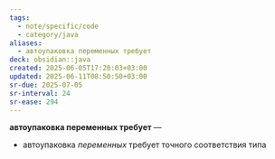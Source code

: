 ```yaml
---
tags:
  - note/specific/code
  - category/java
aliases:
  - автоупаковка переменных требует
deck: obsidian::java
created: 2025-06-05T17:20:03+03:00
updated: 2025-06-11T08:50:50+03:00
sr-due: 2025-07-05
sr-interval: 24
sr-ease: 294
---
```


**автоупаковка переменных требует**
—
- автоупаковка *переменных* требует точного соответствия типа
